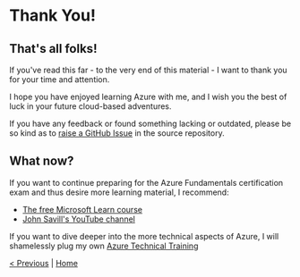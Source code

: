 # Thank You!

## That's all folks!

If you've read this far - to the very end of this material - I want to thank you for your time and attention.

I hope you have enjoyed learning Azure with me, and I wish you the best of luck in your future cloud-based adventures. 

If you have any feedback or found something lacking or outdated, please be so kind as to [raise a GitHub Issue](https://github.com/rwiankowski/azurefundamentals/issues) in the source repository. 

## What now?

If you want to continue preparing for the Azure Fundamentals certification exam and thus desire more learning material, I recommend:
- [The free Microsoft Learn course](https://learn.microsoft.com/en-us/training/paths/microsoft-azure-fundamentals-describe-cloud-concepts/)
-  [John Savill's YouTube channel](https://youtu.be/pY0LnKiDwRA?si=q7QtC0_Gcgxk1MgB)

If you want to dive deeper into the more technical aspects of Azure, I will shamelessly plug my own [Azure Technical Training](https://rwiankowski.github.io/azurepractical/)

[ < Previous](./Part5-Management.md) | [Home](../README.md)